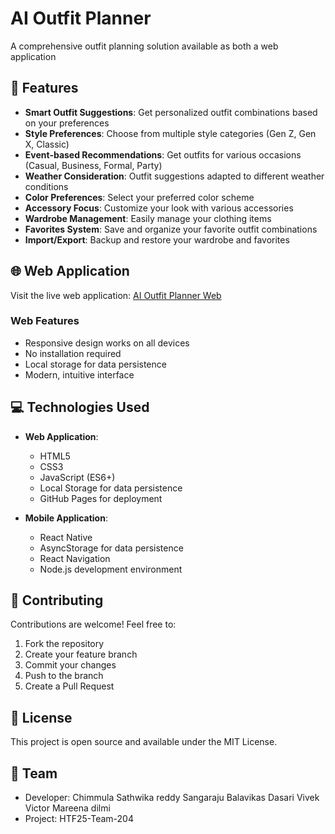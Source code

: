 # AI Outfit Planner

A comprehensive outfit planning solution available as both a web application 

## 🌟 Features

- **Smart Outfit Suggestions**: Get personalized outfit combinations based on your preferences
- **Style Preferences**: Choose from multiple style categories (Gen Z, Gen X, Classic)
- **Event-based Recommendations**: Get outfits for various occasions (Casual, Business, Formal, Party)
- **Weather Consideration**: Outfit suggestions adapted to different weather conditions
- **Color Preferences**: Select your preferred color scheme
- **Accessory Focus**: Customize your look with various accessories
- **Wardrobe Management**: Easily manage your clothing items
- **Favorites System**: Save and organize your favorite outfit combinations
- **Import/Export**: Backup and restore your wardrobe and favorites

## 🌐 Web Application

Visit the live web application: [AI Outfit Planner Web](https://balavikas113.github.io/HTF25-Team-204/)

### Web Features
- Responsive design works on all devices
- No installation required
- Local storage for data persistence
- Modern, intuitive interface

## 💻 Technologies Used

- **Web Application**:
  - HTML5
  - CSS3
  - JavaScript (ES6+)
  - Local Storage for data persistence
  - GitHub Pages for deployment

- **Mobile Application**:
  - React Native
  - AsyncStorage for data persistence
  - React Navigation
  - Node.js development environment

## 🤝 Contributing

Contributions are welcome! Feel free to:
1. Fork the repository
2. Create your feature branch
3. Commit your changes
4. Push to the branch
5. Create a Pull Request

## 📄 License

This project is open source and available under the MIT License.

## 👥 Team

- Developer: Chimmula Sathwika reddy 
	           Sangaraju Balavikas
	           Dasari Vivek
	           Victor Mareena dilmi                  
- Project: HTF25-Team-204


